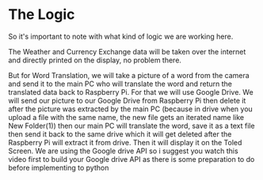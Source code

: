 # The Logic

So it's important to note with what kind of logic we are working here. 

The Weather and Currency Exchange data will be taken over the internet and directly printed on the display, no problem there.

But for Word Translation, we will take a picture of a word from the camera and send it to the main PC who will translate the word and return the translated data back to Raspberry Pi. For that we will use Google Drive. We will send our picture to our Google Drive from Raspberry Pi then delete it after the picture was extracted by the main PC (because in drive when you upload a file with the same name, the new file gets an iterated name like New Folder(1)) then our main PC will translate the word, save it as a text file then send it back to the same drive which it will get deleted after the Raspberry Pi will extract it from drive. Then it will display it on the Toled Screen. We are using the Google drive API so i suggest you watch this video first to build your Google drive API as there is some preparation to do before implementing to python 

